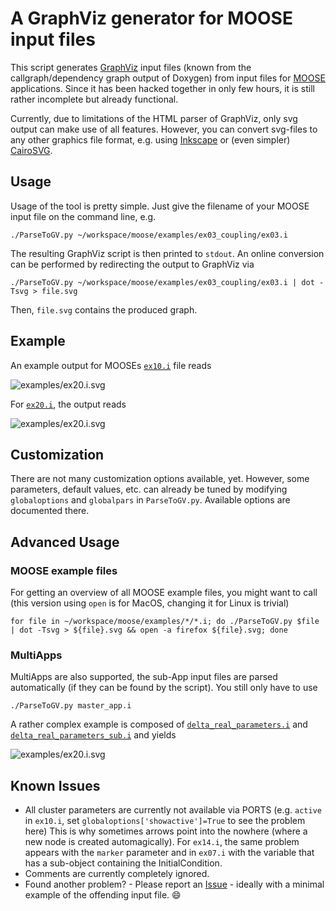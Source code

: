 A GraphViz generator for MOOSE input files
==========================================

This script generates [GraphViz](http://www.graphviz.org) input files (known from the callgraph/dependency graph output of Doxygen) from input files for [MOOSE](http://mooseframework.org) applications.
Since it has been hacked together in only few hours, it is still rather incomplete but already functional.

Currently, due to limitations of the HTML parser of GraphViz, only svg output can make use of all features.
However, you can convert svg-files to any other graphics file format, e.g. using [Inkscape](http://www.inkscape.org) or (even simpler) [CairoSVG](http://cairosvg.org).

Usage
-----

Usage of the tool is pretty simple.
Just give the filename of your MOOSE input file on the command line, e.g.

    ./ParseToGV.py ~/workspace/moose/examples/ex03_coupling/ex03.i

The resulting GraphViz script is then printed to `stdout`.
An online conversion can be performed by redirecting the output to GraphViz via

    ./ParseToGV.py ~/workspace/moose/examples/ex03_coupling/ex03.i | dot -Tsvg > file.svg

Then, `file.svg` contains the produced graph.

Example
-------
An example output for MOOSEs [`ex10.i`](examples/ex10.i) file reads

![examples/ex20.i.svg](https://rawgit.com/dasmy/MooseToGraphviz/master/examples/ex10.i.svg)

For [`ex20.i`](examples/ex20.i), the output reads

![examples/ex20.i.svg](https://rawgit.com/dasmy/MooseToGraphviz/master/examples/ex20.i.svg)

Customization
-------------
There are not many customization options available, yet.
However, some parameters, default values, etc. can already be tuned by modifying `globaloptions` and `globalpars` in `ParseToGV.py`.
Available options are documented there.

Advanced Usage
--------------
### MOOSE example files
For getting an overview of all MOOSE example files, you might want to call (this version using `open` is for MacOS, changing it for Linux is trivial)

    for file in ~/workspace/moose/examples/*/*.i; do ./ParseToGV.py $file | dot -Tsvg > ${file}.svg && open -a firefox ${file}.svg; done

### MultiApps
MultiApps are also supported, the sub-App input files are parsed automatically (if they can be found by the script).
You still only have to use

    ./ParseToGV.py master_app.i

A rather complex example is composed of [`delta_real_parameters.i`](examples/delta_real_parameters.i) and [`delta_real_parameters_sub.i`](examples/delta_real_parameters_sub.i) and yields

![examples/ex20.i.svg](https://rawgit.com/dasmy/MooseToGraphviz/master/examples/delta_real_parameters.i.svg)

Known Issues
------------
* All cluster parameters are currently not available via PORTS (e.g. `active` in `ex10.i`, set `globaloptions['showactive']=True` to see the problem here)
  This is why sometimes arrows point into the nowhere (where a new node is created automagically).
  For `ex14.i`, the same problem appears with the `marker` parameter and in `ex07.i` with the variable that has a sub-object containing the InitialCondition.
* Comments are currently completely ignored.
* Found another problem? - Please report an [Issue](https://github.com/dasmy/MooseToGraphviz/issues) - ideally with a minimal example of the offending input file. :smile:
